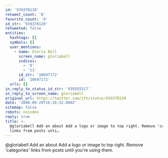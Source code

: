 ```yaml
---
id: '939378120'
retweet_count: '0'
favorite_count: '0'
id_str: '939378120'
retweeted: false
entities:
  hashtags: []
  symbols: []
  user_mentions:
    - name: Gloria Bell
      screen_name: gloriabell
      indices:
        - '0'
        - '11'
      id_str: '10697172'
      id: '10697172'
  urls: []
in_reply_to_status_id_str: '939355517'
in_reply_to_screen_name: gloriabell
original_url: https://twitter.com/jth/status/939378120
date: '2008-09-29T16:16:32.000Z'
sitemap: false
robots: noindex
reply: true
title: >-
  @gloriabell Add an about Add a logo or image to top right. Remove 'categories'
  links from posts unti…
---
```


@gloriabell Add an about Add a logo or image to top right. Remove 'categories' links from posts until you're using them.